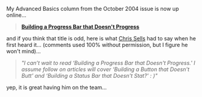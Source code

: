 My Advanced Basics column from the October 2004 issue is now up online...

> **[Building a Progress Bar that Doesn't Progress](http://msdn.microsoft.com/msdnmag/issues/04/10/AdvancedBasics/default.aspx)**

and if you think that title is odd, here is what [Chris Sells](http://www.sellsbrothers.com) had to say when he first heard it... (comments used 100% without permission, but I figure he won't mind)...

> _"I can’t wait to read &#8216;Building a Progress Bar that Doesn't Progress.' I assume follow on articles will cover &#8216;Building a Button that Doesn't Butt' and &#8216;Building a Status Bar that Doesn't Stat?' : )"_

yep, it is great having him on the team...

